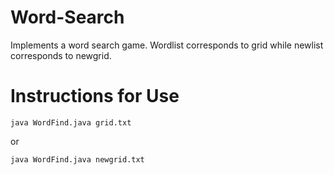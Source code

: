 # Word-Search

Implements a word search game. Wordlist corresponds to grid while newlist corresponds to newgrid.

# Instructions for Use

```
java WordFind.java grid.txt
```
or
```
java WordFind.java newgrid.txt
```
